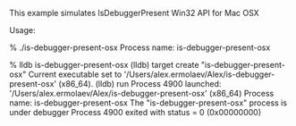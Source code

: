 This example simulates IsDebuggerPresent Win32 API for Mac OSX

Usage:

% ./is-debugger-present-osx 
Process name: is-debugger-present-osx

% lldb is-debugger-present-osx
(lldb) target create "is-debugger-present-osx"
Current executable set to '/Users/alex.ermolaev/Alex/is-debugger-present-osx' (x86_64).
(lldb) run
Process 4900 launched: '/Users/alex.ermolaev/Alex/is-debugger-present-osx' (x86_64)
Process name: is-debugger-present-osx
The "is-debugger-present-osx" process is under debugger
Process 4900 exited with status = 0 (0x00000000) 
